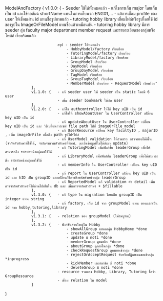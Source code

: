 ModelAndFactory { v1.0.0: { - Seeder ใช้ได้ทั้งหมดแล้ว 
                            - แก้ไขการเก็บ major โดยเก็บเป็น id และใช้คอลัมน์ shortName แทนในการเก็บพวก ENG01,... 
                            - แก้การเชื่อม profile ของ user ให้เชื่อมผ่าน id แทนชื่อรูปภาพแล้ว 
                            - tutoring hobby library เชื่อมไฟล์หรือรูปโดยใช้ id ของรูปใน ImageOrFileModel แทนชื่อแล้วเหมือนกัน 
                            - tutoring hobby library มีการ seeder สุ่ม faculty major department member request และรายละเอียดของกลุ่มหรือโพสต์ เรียบร้อยแล้ว 
                            
                            สรุป - seeder ได้หมดแล้ว 
                                - HobbyModel/factory เรียบร้อย 
                                - TutoringModel/factory เรียบร้อย 
                                - LibraryModel/factory เรียบร้อย 
                                - GroupModel เรียบร้อย 
                                - DayModel เรียบร้อย 
                                - GroupDayModel เรียบร้อย 
                                - TagModel เรียบร้อย 
                                - GroupTagModel เรียบร้อย 
                                - MemberModel เรียบร้อย - RequestModel เรียบร้อย" 
                }, 
                v1.1.0: {   - แก้ seeder user ให้ seeder เป็น static โดยมี 6 user 
                            - เพิ่ม seeder bookmark ให้กับ user 
                }, 
                V1.2.0: {   - แก้ไข authcontroller ให้ใช้ key uID เป็น id 
                            - แก้ไขให้ showAboutUser ใน UserController เปลี่ยน key uID เป็น id 
                            - แก้ updateAboutUser ใน UserController เปลี่ยน key uID เป็น id และ วิธีเปลี่ยนการเซฟ file path ไปที่ imageOrFile_model 
                            - แก้ UserResource เปลี่ยน key facultyID , majorID , เพิ่ม imageOrFile เพื่อดึง path รูปโปรไฟล์ 
                            - แก้ UserModel validation ให้สามารถ ตรวจสอบได้ดีขึ้น (จำกัดตัวอักษรที่ใช้ได้, จำกัดจำนวนตัวอักษรที่พิมพ์, ละเว้นข้อมูลที่ไม่ได้ส่งมา update) 
                            - แก้ TutoringModel เพิ่มฟังก์ชั่น leaderGroup เพื่อให้สามารถดึง รหัสหัวหน้ากลุ่มมาใช้ได้ 
                            - แก้ LibraryModel เพิ่มฟังก์ชั่น leaderGroup เพื่อให้สามารถดึง รหัสหัวหน้ากลุ่มมาใช้ได้ 
                            - แก้ memberInfo ใน UserController เปลี่ยน key uID เป็น id 
                            - แก้ report ใน UserController เปลี่ยน key uID เป็น id และ hID เป็น groupID และเปลี่ยนวิธีการดึงรหัสหัวหน้ากลุ่ม leaderGroup 
                            - แก้ ReportedModel แก้ validation ตัว detail เพิ่มการจำกัดตัวอักษรที่ให้ผ่านไปเก็บใน db และ เพิ่มการจำกัดตัวอักษร + $fillable
                },
                v1.3.0: {   - แก้ type ใน migration โดยเก็บ groupID เป็น integer แทน string
                            - แก้ factory, เก็บ id จาก groupModel แทน ตอนแรกเป็น id จาก hobby,tutoring,library
                },
                v1.3.1: {   - relation ของ groupModel (ไม่สมบูรณ์)
                },
                v1.3.2: {   - ฟังก์ชันส่วนใหญ่ใน Hobby
                                - showAllGroup แสดงกลุ่ม HobbyHome *done
                                - createGroup *done
                                - update มี noti *done 
                                - memberGroup ดูสมาชิก *done
                                - aboutGroup ดูภายในกลุ่ม *done
                                - checkRequestGroup ดูคนขอเข้ากลุ่ม *done
                                - rejectOrAcceptRequest รับหรือปฏิเสธคนขอเข้ากลุ่ม *inprogress
                                - kickMember เตะสมาชิก มี noti *done
                                - deleteGroup มี noti *done
                            - resource รวมของ Hobby, Library, Tutoring ชื่อว่า GroupResource
                            - เชื่อม relation ใน model
                }
}